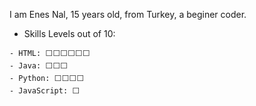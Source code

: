 I am Enes Nal, 15 years old, from Turkey, a beginer coder.

- Skills Levels out of 10:
```
- HTML: ⬜⬜⬜⬜⬜⬜
- Java: ⬜⬜⬜
- Python: ⬜⬜⬜⬜
- JavaScript: ⬜
```

